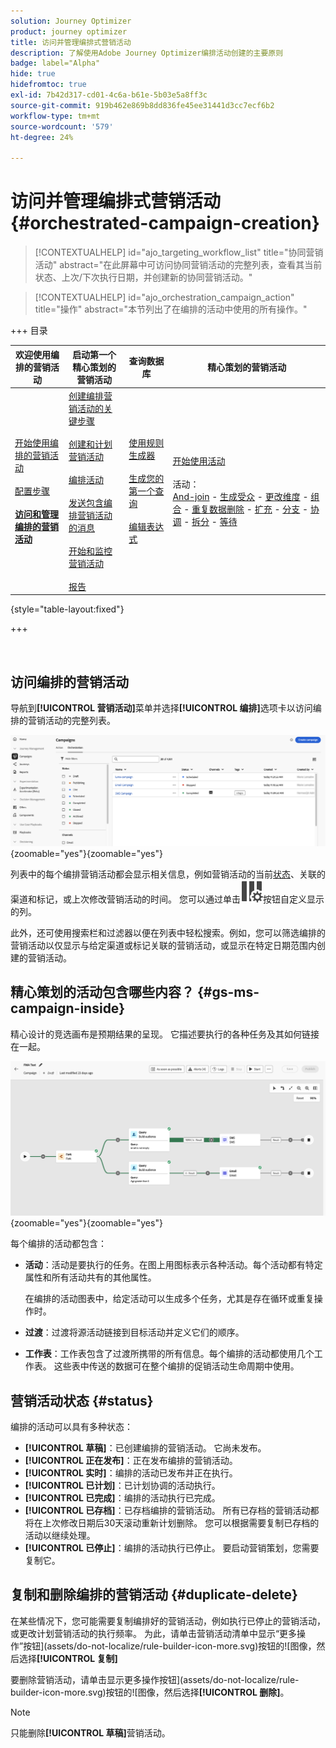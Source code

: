 ```yaml
---
solution: Journey Optimizer
product: journey optimizer
title: 访问并管理编排式营销活动
description: 了解使用Adobe Journey Optimizer编排活动创建的主要原则
badge: label="Alpha"
hide: true
hidefromtoc: true
exl-id: 7b42d317-cd01-4c6a-b61e-5b03e5a8ff3c
source-git-commit: 919b462e869b8dd836fe45ee31441d3cc7ecf6b2
workflow-type: tm+mt
source-wordcount: '579'
ht-degree: 24%

---
```


# 访问并管理编排式营销活动 {#orchestrated-campaign-creation}

>[!CONTEXTUALHELP]
>id="ajo_targeting_workflow_list"
>title="协同营销活动"
>abstract="在此屏幕中可访问协同营销活动的完整列表，查看其当前状态、上次/下次执行日期，并创建新的协同营销活动。"

>[!CONTEXTUALHELP]
>id="ajo_orchestration_campaign_action"
>title="操作"
>abstract="本节列出了在编排的活动中使用的所有操作。"

+++ 目录

| 欢迎使用编排的营销活动 | 启动第一个精心策划的营销活动 | 查询数据库 | 精心策划的营销活动 |
|---|---|---|---|
| [开始使用编排的营销活动](gs-orchestrated-campaigns.md)<br/><br/>[配置步骤](configuration-steps.md)<br/><br/><b>[访问和管理编排的营销活动](access-manage-orchestrated-campaigns.md)</b> | [创建编排营销活动的关键步骤](gs-campaign-creation.md)<br/><br/>[创建和计划营销活动](create-orchestrated-campaign.md)<br/><br/>[编排活动](orchestrate-activities.md)<br/><br/>[发送包含编排营销活动的消息](send-messages.md)<br/><br/>[开始和监控营销活动](start-monitor-campaigns.md)<br/><br/>[报告](reporting-campaigns.md) | [使用规则生成器](orchestrated-rule-builder.md)<br/><br/>[生成您的第一个查询](build-query.md)<br/><br/>[编辑表达式](edit-expressions.md) | [开始使用活动](activities/about-activities.md)<br/><br/>活动：<br/>[And-join](activities/and-join.md) - [生成受众](activities/build-audience.md) - [更改维度](activities/change-dimension.md) - [组合](activities/combine.md) - [重复数据删除](activities/deduplication.md) - [扩充](activities/enrichment.md) - [分支](activities/fork.md) - [协调](activities/reconciliation.md) - [拆分](activities/split.md) - [等待](activities/wait.md) |

{style="table-layout:fixed"}

+++

<br/>

## 访问编排的营销活动

导航到&#x200B;**[!UICONTROL 营销活动]**&#x200B;菜单并选择&#x200B;**[!UICONTROL 编排]**&#x200B;选项卡以访问编排的营销活动的完整列表。

![显示编排的营销活动清单的图像](assets/inventory.png){zoomable="yes"}{zoomable="yes"}

列表中的每个编排营销活动都会显示相关信息，例如营销活动的当前[状态](#status)、关联的渠道和标记，或上次修改营销活动的时间。 您可以通过单击![配置布局按钮](assets/do-not-localize/inventory-configure-layout.svg)按钮自定义显示的列。

此外，还可使用搜索栏和过滤器以便在列表中轻松搜索。例如，您可以筛选编排的营销活动以仅显示与给定渠道或标记关联的营销活动，或显示在特定日期范围内创建的营销活动。

## 精心策划的活动包含哪些内容？ {#gs-ms-campaign-inside}

精心设计的竞选画布是预期结果的呈现。 它描述要执行的各种任务及其如何链接在一起。

![图像显示编排的活动画布](assets/canvas-example.png){zoomable="yes"}{zoomable="yes"}

每个编排的活动都包含：

* **活动**：活动是要执行的任务。在图上用图标表示各种活动。每个活动都有特定属性和所有活动共有的其他属性。

  在编排的活动图表中，给定活动可以生成多个任务，尤其是存在循环或重复操作时。

* **过渡**：过渡将源活动链接到目标活动并定义它们的顺序。

* **工作表**：工作表包含了过渡所携带的所有信息。每个编排的活动都使用几个工作表。 这些表中传送的数据可在整个编排的促销活动生命周期中使用。

## 营销活动状态 {#status}

编排的活动可以具有多种状态：

* **[!UICONTROL 草稿]**：已创建编排的营销活动。 它尚未发布。
* **[!UICONTROL 正在发布]**：正在发布编排的营销活动。
* **[!UICONTROL 实时]**：编排的活动已发布并正在执行。
* **[!UICONTROL 已计划]**：已计划协调的活动执行。
* **[!UICONTROL 已完成]**：编排的活动执行已完成。
  <!--* **[!UICONTROL Closed]**: The orchestrated campaign xxxx-->
* **[!UICONTROL 已存档]**：已存档编排的营销活动。 所有已存档的营销活动都将在上次修改日期后30天滚动重新计划删除。 您可以根据需要复制已存档的活动以继续处理。
* **[!UICONTROL 已停止]**：编排的活动执行已停止。 要启动营销策划，您需要复制它。

## 复制和删除编排的营销活动 {#duplicate-delete}

在某些情况下，您可能需要复制编排好的营销活动，例如执行已停止的营销活动，或更改计划营销活动的执行频率。 为此，请单击营销活动清单中显示“更多操作”按钮](assets/do-not-localize/rule-builder-icon-more.svg)按钮的![图像，然后选择&#x200B;**[!UICONTROL 复制]**

要删除营销活动，请单击显示更多操作按钮](assets/do-not-localize/rule-builder-icon-more.svg)按钮的![图像，然后选择&#x200B;**[!UICONTROL 删除]**。

>[!NOTE]
>
>只能删除&#x200B;**[!UICONTROL 草稿]**&#x200B;营销活动。
